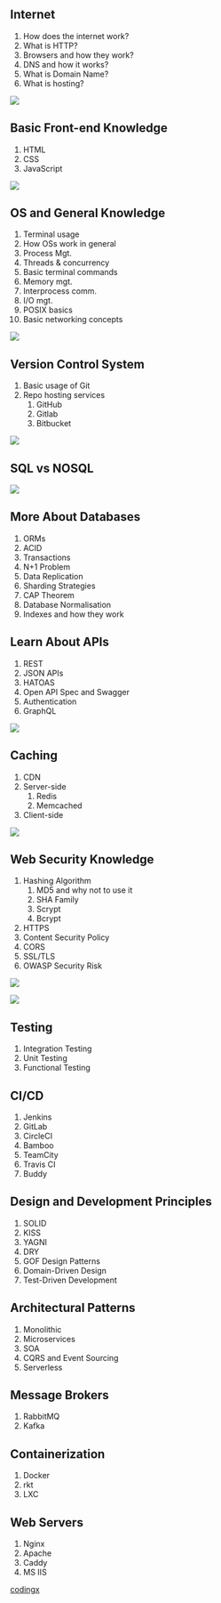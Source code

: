 ## Internet

1. How does the internet work?
2. What is HTTP?
3. Browsers and how they work?
5. DNS and how it works?
6. What is Domain Name?
7. What is hosting?

![](./images/internet.jpg)

## Basic Front-end Knowledge

1. HTML
2. CSS
3. JavaScript

![](./images/basic-frontend.png)

## OS and General Knowledge

1. Terminal usage
2. How OSs work in general
3. Process Mgt.
4. Threads & concurrency
5. Basic terminal commands
6. Memory mgt.
7. Interprocess comm.
8. I/O mgt.
9. POSIX basics
10. Basic networking concepts

![](./images/osi-model.jpg)

## Version Control System

1. Basic usage of Git
2. Repo hosting services
    1. GitHub
    2. Gitlab
    3. Bitbucket

![](./images/git-cheat.jpg)

## SQL vs NOSQL

![](./images/sql-vs-nosql.jpg)

## More About Databases

1. ORMs
2. ACID
3. Transactions
4. N+1 Problem
5. Data Replication
6. Sharding Strategies
7. CAP Theorem
8. Database Normalisation
9. Indexes and how they work

## Learn About APIs

1. REST
2. JSON APIs
3. HATOAS
4. Open API Spec and Swagger
5. Authentication
6. GraphQL

![](./images/api.jpg)

## Caching

1. CDN
2. Server-side
    1. Redis
    2. Memcached
3. Client-side

![](./images/caching.jpg)

## Web Security Knowledge

1. Hashing Algorithm 
   1. MD5 and why not to use it
   2. SHA Family
   3. Scrypt
   4. Bcrypt
2. HTTPS
3. Content Security Policy
4. CORS
5. SSL/TLS
6. OWASP Security Risk

![](./images/web-secu1.jpg)

![](./images/web-secu2.jpg)

## Testing

1. Integration Testing
2. Unit Testing
3. Functional Testing

## CI/CD

1. Jenkins
2. GitLab
3. CircleCI
4. Bamboo
5. TeamCity
6. Travis CI
7. Buddy

## Design and Development Principles

1. SOLID
2. KISS
3. YAGNI
4. DRY
5. GOF Design Patterns
6. Domain-Driven Design
7. Test-Driven Development

## Architectural Patterns

1. Monolithic
2. Microservices
3. SOA
4. CQRS and Event Sourcing
5. Serverless

## Message Brokers

1. RabbitMQ
2. Kafka

## Containerization

1. Docker
2. rkt
3. LXC

## Web Servers

1. Nginx
2. Apache
3. Caddy
4. MS IIS

[codingx](https://www.youtube.com/c/codingx)

